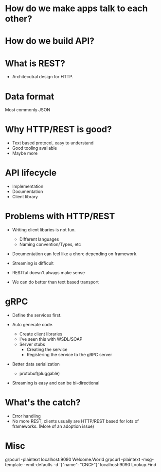 # How do we make apps talk to each other?

# How do we build API?

# What is REST?
- Architecutral design for HTTP. 

# Data format
Most commonly JSON

# Why HTTP/REST is good?
- Text based protocol, easy to understand
- Good tooling available 
- Maybe more    

# API lifecycle 
- Implementation
- Documentation
- Client library 

# Problems with HTTP/REST
- Writing client libaries is not fun.
    - Different languages
    - Naming convention/Types, etc

- Documentation can feel like a chore depending on framework. 

- Streaming is difficult

- RESTful doesn't always make sense

- We can do better than text based transport 

# gRPC 
- Define the services first. 

- Auto generate code.
    - Create client libraries
    - I've seen this with WSDL/SOAP
    - Server stubs 
        - Creating the service
        - Registering the service to the gRPC server

- Better data serialization
    - protobuf(pluggable)
- Streaming is easy and can be bi-directional


# What's the catch?
- Error handling
- No more REST, clients usually are HTTP/REST based for lots of frameworks. (More of an adoption issue)    

# Misc

grpcurl -plaintext localhost:9090 Welcome.World
grpcurl -plaintext -msg-template -emit-defaults -d '{"name": "CNCF"}' localhost:9090  Lookup.Find 






 
